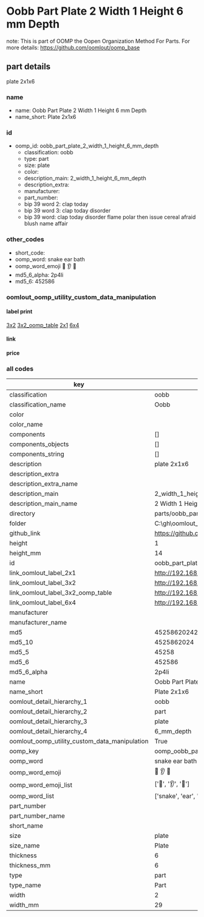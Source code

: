 # Oobb Part Plate 2 Width 1 Height 6 mm Depth  

note: This is part of OOMP the Oopen Organization Method For Parts. For more details: https://github.com/oomlout/oomp_base

##  part details
  



plate 2x1x6



### name
* name: Oobb Part Plate 2 Width 1 Height 6 mm Depth
* name_short: Plate 2x1x6 
### id
* oomp_id: oobb_part_plate_2_width_1_height_6_mm_depth
  * classification: oobb
  * type: part
  * size: plate
  * color: 
  * description_main: 2_width_1_height_6_mm_depth
  * description_extra: 
  * manufacturer: 
  * part_number: 
  * bip 39 word 2: clap today
  * bip 39 word 3: clap today disorder
  * bip 39 word: clap today disorder flame polar then issue cereal afraid blush name affair

### other_codes
* short_code: 
* oomp_word: snake ear bath
* oomp_word_emoji :snake: :ear: :bath:
* md5_6_alpha: 2p4li
* md5_6: 452586






### oomlout_oomp_utility_custom_data_manipulation
#### label print
[3x2](http://192.168.1.245:1112/?label=oomp%202p4li)
[3x2_oomp_table](http://192.168.1.108:1112/?label=oomp%202p4li)
[2x1](http://192.168.1.242:1112/?label=oomp%202p4li)
[6x4](http://192.168.1.55:1112/?label=oomp%202p4li)    

#### link

                              

#### price







### all codes 
| key | value |  
| --- | --- |  
| classification | oobb |  
| classification_name | Oobb |  
| color |  |  
| color_name |  |  
| components | [] |  
| components_objects | [] |  
| components_string | [] |  
| description | plate 2x1x6 |  
| description_extra |  |  
| description_extra_name |  |  
| description_main | 2_width_1_height_6_mm_depth |  
| description_main_name | 2 Width 1 Height 6 mm Depth |  
| directory | parts/oobb_part_plate_2_width_1_height_6_mm_depth |  
| folder | C:\gh\oomlout_oobb_version_4_generated_parts\things\oobb_part_plate_2_width_1_height_6_mm_depth |  
| github_link | https://github.com/oomlout/oomlout_oomp_part_src/tree/main/parts/oobb_part_plate_2_width_1_height_6_mm_depth |  
| height | 1 |  
| height_mm | 14 |  
| id | oobb_part_plate_2_width_1_height_6_mm_depth |  
| link_oomlout_label_2x1 | http://192.168.1.242:1112/?label=oomp%202p4li |  
| link_oomlout_label_3x2 | http://192.168.1.245:1112/?label=oomp%202p4li |  
| link_oomlout_label_3x2_oomp_table | http://192.168.1.108:1112/?label=oomp%202p4li |  
| link_oomlout_label_6x4 | http://192.168.1.55:1112/?label=oomp%202p4li |  
| manufacturer |  |  
| manufacturer_name |  |  
| md5 | 4525862024258ed780d3b5847ef8d14e |  
| md5_10 | 4525862024 |  
| md5_5 | 45258 |  
| md5_6 | 452586 |  
| md5_6_alpha | 2p4li |  
| name | Oobb Part Plate 2 Width 1 Height 6 mm Depth |  
| name_short | Plate 2x1x6  |  
| oomlout_detail_hierarchy_1 | oobb |  
| oomlout_detail_hierarchy_2 | part |  
| oomlout_detail_hierarchy_3 | plate |  
| oomlout_detail_hierarchy_4 | 6_mm_depth |  
| oomlout_oomp_utility_custom_data_manipulation | True |  
| oomp_key | oomp_oobb_part_plate_2_width_1_height_6_mm_depth |  
| oomp_word | snake ear bath |  
| oomp_word_emoji | :snake: :ear: :bath: |  
| oomp_word_emoji_list | [':snake:', ':ear:', ':bath:'] |  
| oomp_word_list | ['snake', 'ear', 'bath'] |  
| part_number |  |  
| part_number_name |  |  
| short_name |  |  
| size | plate |  
| size_name | Plate |  
| thickness | 6 |  
| thickness_mm | 6 |  
| type | part |  
| type_name | Part |  
| width | 2 |  
| width_mm | 29 |  
